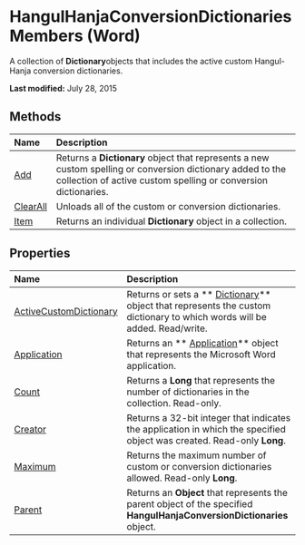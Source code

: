 
# HangulHanjaConversionDictionaries Members (Word)
A collection of  **Dictionary**objects that includes the active custom Hangul-Hanja conversion dictionaries.

 **Last modified:** July 28, 2015


## Methods



|**Name**|**Description**|
|:-----|:-----|
| [Add](106d6c75-5d3f-1965-79f0-942408d0450a.md)|Returns a  **Dictionary** object that represents a new custom spelling or conversion dictionary added to the collection of active custom spelling or conversion dictionaries.|
| [ClearAll](920a8b08-0475-131a-28cc-58cbeb8b6a9c.md)|Unloads all of the custom or conversion dictionaries.|
| [Item](a1ba9b1e-9034-c8ae-61d8-736d3be87594.md)|Returns an individual  **Dictionary** object in a collection.|

## Properties



|**Name**|**Description**|
|:-----|:-----|
| [ActiveCustomDictionary](3e1d8fd9-eee8-eb18-f4db-6a9e5379436e.md)|Returns or sets a  ** [Dictionary](1946d60c-2abd-9ca9-8d0b-7068e9173bb3.md)** object that represents the custom dictionary to which words will be added. Read/write.|
| [Application](34abd1ad-3db4-e9d8-1393-be3f3ab9ade3.md)|Returns an  ** [Application](d1cf6f8f-4e88-bf01-93b4-90a83f79cb44.md)** object that represents the Microsoft Word application.|
| [Count](0dc95678-0036-f0c9-3d30-604e1d0a5b51.md)|Returns a  **Long** that represents the number of dictionaries in the collection. Read-only.|
| [Creator](6a281d80-c137-9f30-bf64-ea82b0752203.md)|Returns a 32-bit integer that indicates the application in which the specified object was created. Read-only  **Long**.|
| [Maximum](22e143ec-fed4-9d48-3d50-4a522a0d41f6.md)|Returns the maximum number of custom or conversion dictionaries allowed. Read-only  **Long**.|
| [Parent](aac2166d-b215-5ff7-daad-0be235866533.md)|Returns an  **Object** that represents the parent object of the specified **HangulHanjaConversionDictionaries** object.|

